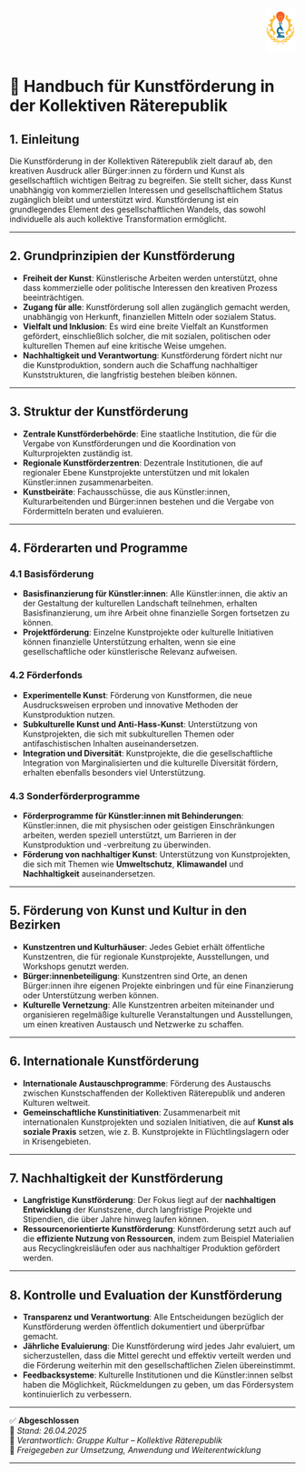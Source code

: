 <p align="right">
  <img src="https://raw.githubusercontent.com/hades-dux/Kollektive-Raeterepublik/main/Meta_und_Systemstruktur/logo_offiziell.png" alt="Logo der Kollektiven Räterepublik" height="80">
</p>

# 🎨 Handbuch für Kunstförderung in der Kollektiven Räterepublik

## 1. Einleitung

Die Kunstförderung in der Kollektiven Räterepublik zielt darauf ab, den kreativen Ausdruck aller Bürger:innen zu fördern und Kunst als gesellschaftlich wichtigen Beitrag zu begreifen. Sie stellt sicher, dass Kunst unabhängig von kommerziellen Interessen und gesellschaftlichem Status zugänglich bleibt und unterstützt wird. Kunstförderung ist ein grundlegendes Element des gesellschaftlichen Wandels, das sowohl individuelle als auch kollektive Transformation ermöglicht.

---

## 2. Grundprinzipien der Kunstförderung

- **Freiheit der Kunst**: Künstlerische Arbeiten werden unterstützt, ohne dass kommerzielle oder politische Interessen den kreativen Prozess beeinträchtigen.
- **Zugang für alle**: Kunstförderung soll allen zugänglich gemacht werden, unabhängig von Herkunft, finanziellen Mitteln oder sozialem Status.
- **Vielfalt und Inklusion**: Es wird eine breite Vielfalt an Kunstformen gefördert, einschließlich solcher, die mit sozialen, politischen oder kulturellen Themen auf eine kritische Weise umgehen.
- **Nachhaltigkeit und Verantwortung**: Kunstförderung fördert nicht nur die Kunstproduktion, sondern auch die Schaffung nachhaltiger Kunststrukturen, die langfristig bestehen bleiben können.

---

## 3. Struktur der Kunstförderung

- **Zentrale Kunstförderbehörde**: Eine staatliche Institution, die für die Vergabe von Kunstförderungen und die Koordination von Kulturprojekten zuständig ist.
- **Regionale Kunstförderzentren**: Dezentrale Institutionen, die auf regionaler Ebene Kunstprojekte unterstützen und mit lokalen Künstler:innen zusammenarbeiten.
- **Kunstbeiräte**: Fachausschüsse, die aus Künstler:innen, Kulturarbeitenden und Bürger:innen bestehen und die Vergabe von Fördermitteln beraten und evaluieren.

---

## 4. Förderarten und Programme

### 4.1 Basisförderung

- **Basisfinanzierung für Künstler:innen**: Alle Künstler:innen, die aktiv an der Gestaltung der kulturellen Landschaft teilnehmen, erhalten Basisfinanzierung, um ihre Arbeit ohne finanzielle Sorgen fortsetzen zu können.
- **Projektförderung**: Einzelne Kunstprojekte oder kulturelle Initiativen können finanzielle Unterstützung erhalten, wenn sie eine gesellschaftliche oder künstlerische Relevanz aufweisen.

### 4.2 Förderfonds

- **Experimentelle Kunst**: Förderung von Kunstformen, die neue Ausdrucksweisen erproben und innovative Methoden der Kunstproduktion nutzen.
- **Subkulturelle Kunst und Anti-Hass-Kunst**: Unterstützung von Kunstprojekten, die sich mit subkulturellen Themen oder antifaschistischen Inhalten auseinandersetzen.
- **Integration und Diversität**: Kunstprojekte, die die gesellschaftliche Integration von Marginalisierten und die kulturelle Diversität fördern, erhalten ebenfalls besonders viel Unterstützung.
  
### 4.3 Sonderförderprogramme

- **Förderprogramme für Künstler:innen mit Behinderungen**: Künstler:innen, die mit physischen oder geistigen Einschränkungen arbeiten, werden speziell unterstützt, um Barrieren in der Kunstproduktion und -verbreitung zu überwinden.
- **Förderung von nachhaltiger Kunst**: Unterstützung von Kunstprojekten, die sich mit Themen wie **Umweltschutz**, **Klimawandel** und **Nachhaltigkeit** auseinandersetzen.

---

## 5. Förderung von Kunst und Kultur in den Bezirken

- **Kunstzentren und Kulturhäuser**: Jedes Gebiet erhält öffentliche Kunstzentren, die für regionale Kunstprojekte, Ausstellungen, und Workshops genutzt werden.
- **Bürger:innenbeteiligung**: Kunstzentren sind Orte, an denen Bürger:innen ihre eigenen Projekte einbringen und für eine Finanzierung oder Unterstützung werben können.
- **Kulturelle Vernetzung**: Alle Kunstzentren arbeiten miteinander und organisieren regelmäßige kulturelle Veranstaltungen und Ausstellungen, um einen kreativen Austausch und Netzwerke zu schaffen.

---

## 6. Internationale Kunstförderung

- **Internationale Austauschprogramme**: Förderung des Austauschs zwischen Kunstschaffenden der Kollektiven Räterepublik und anderen Kulturen weltweit.
- **Gemeinschaftliche Kunstinitiativen**: Zusammenarbeit mit internationalen Kunstprojekten und sozialen Initiativen, die auf **Kunst als soziale Praxis** setzen, wie z. B. Kunstprojekte in Flüchtlingslagern oder in Krisengebieten.

---

## 7. Nachhaltigkeit der Kunstförderung

- **Langfristige Kunstförderung**: Der Fokus liegt auf der **nachhaltigen Entwicklung** der Kunstszene, durch langfristige Projekte und Stipendien, die über Jahre hinweg laufen können.
- **Ressourcenorientierte Kunstförderung**: Kunstförderung setzt auch auf die **effiziente Nutzung von Ressourcen**, indem zum Beispiel Materialien aus Recyclingkreisläufen oder aus nachhaltiger Produktion gefördert werden.

---

## 8. Kontrolle und Evaluation der Kunstförderung

- **Transparenz und Verantwortung**: Alle Entscheidungen bezüglich der Kunstförderung werden öffentlich dokumentiert und überprüfbar gemacht.
- **Jährliche Evaluierung**: Die Kunstförderung wird jedes Jahr evaluiert, um sicherzustellen, dass die Mittel gerecht und effektiv verteilt werden und die Förderung weiterhin mit den gesellschaftlichen Zielen übereinstimmt.
- **Feedbacksysteme**: Kulturelle Institutionen und die Künstler:innen selbst haben die Möglichkeit, Rückmeldungen zu geben, um das Fördersystem kontinuierlich zu verbessern.

---

✅ **Abgeschlossen**  
📅 *Stand: 26.04.2025*  
🏩 *Verantwortlich: Gruppe Kultur – Kollektive Räterepublik*  
🔐 *Freigegeben zur Umsetzung, Anwendung und Weiterentwicklung*

---
<!--
Autor: Fabio Weidner
Version: 1.0
Sektion: Kultur
Veröffentlichung: April 2025
-->

